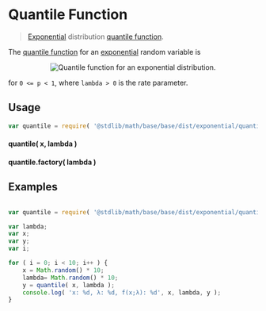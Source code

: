 Quantile Function
===
> [Exponential][exponential] distribution [quantile function](https://en.wikipedia.org/wiki/Quantile_function).

<!-- <intro> -->

The [quantile function](https://en.wikipedia.org/wiki/Quantile_function) for an [exponential][exponential] random variable is

<!-- <equation class="equation" label="eq:" align="center" raw="" alt=""> -->
<div class="equation" align="center" data-raw-text="Q(p;\lambda) = \frac{-\ln(1-p)}{\lambda}" data-equation="eq:quantile_function">
	<img src="https://cdn.rawgit.com/distributions-io/exponential-quantile/53391461cec89e45475cc42f31b59931942634e7/docs/img/eqn.svg" alt="Quantile function for an exponential distribution.">
	<br>
</div>

for `0 <= p < 1`, where `lambda > 0` is the rate parameter.

<!-- </intro> -->

<!-- <usage> -->

## Usage
``` javascript
var quantile = require( '@stdlib/math/base/base/dist/exponential/quantile' );
```

#### quantile( x, lambda )
#### quantile.factory( lambda )
<!-- </usage> -->

<!-- <examples> -->
## Examples

``` javascript

var quantile = require( '@stdlib/math/base/base/dist/exponential/quantile' );

var lambda;
var x;
var y;
var i;

for ( i = 0; i < 10; i++ ) {
	x = Math.random() * 10;
	lambda= Math.random() * 10;
	y = quantile( x, lambda );
	console.log( 'x: %d, λ: %d, f(x;λ): %d', x, lambda, y );
}
```
<!-- </examples> -->


<!-- <links> -->
[exponential]: https://en.wikipedia.org/wiki/Exponential_distribution
<!-- </links> -->